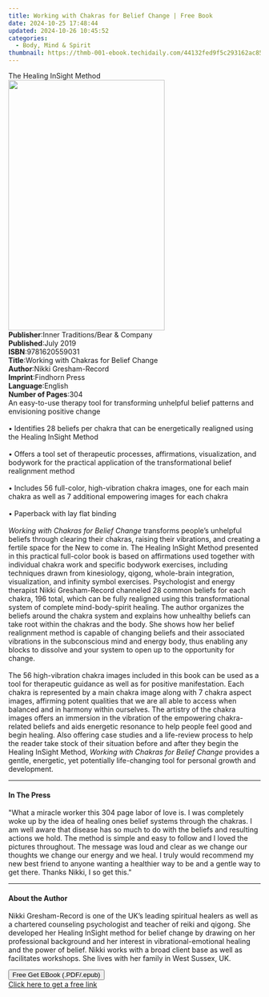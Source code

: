 ```yaml
---
title: Working with Chakras for Belief Change | Free Book
date: 2024-10-25 17:48:44
updated: 2024-10-26 10:45:52
categories:
  - Body, Mind & Spirit
thumbnail: https://thmb-001-ebook.techidaily.com/44132fed9f5c293162ac8557feb97bfc4ceaabb37fa57a1e49cc493162bac896.jpg
---
```

<main id="book-container">
  <div class="flex flex-col">
    <div class="book-brief flex-1 py-6 px-4 sm:p-6 md:py-10 md:px-8">
      <!-- brief-->
      <div class="book-brief-main">The Healing InSight Method</div>
    </div>
    <div
      class="book-meta-info flex-1 grid gap-4 col-start-1 col-end-3 row-start-1 sm:mb-6 sm:grid-cols-4 lg:gap-6 lg:col-start-2 lg:row-end-6 lg:row-span-6 lg:mb-0"
    >
      <div
        class="book-meta-info-left place-content-center mt-4 p-4 text-sm leading-6 col-start-2 col-span-2 dark:text-slate-400"
      >
        <img
          class="w-full h-500 object-cover rounded-lg sm:h-255 sm:col-span-2 lg:col-span-full"
          src="https://img-001-ebook.techidaily.com/ec4b0ebf60bed2be461a5b9b85b6f25bc2a618945f76b91a5876dfc8f8ff0fa5.jpg"
          alt=""
          width="312"
          height="500"
        />
      </div>
      <div
        class="book-meta-info-right mt-2 col-start-1 row-start-2 col-span-3 self-center"
      >
        <!-- meta data  -->
        <div class="flex flex-col px-4 md:px-8">
          <div class="flex-1">
            <strong>Publisher</strong>:<span class="px-2"
              >Inner Traditions/Bear &amp; Company</span
            >
          </div>
          <div class="flex-1">
            <strong>Published</strong>:<span class="px-2">July 2019</span>
          </div>
          <div class="flex-1">
            <strong>ISBN</strong>:<span class="px-2">9781620559031</span>
          </div>
          <div class="flex-1">
            <strong>Title</strong>:<span class="px-2"
              >Working with Chakras for Belief Change</span
            >
          </div>
          <div class="flex-1">
            <strong>Author</strong>:<span class="px-2"
              >Nikki Gresham-Record</span
            >
          </div>
          <div class="flex-1">
            <strong>Imprint</strong>:<span class="px-2">Findhorn Press</span>
          </div>
          <div class="flex-1">
            <strong>Language</strong>:<span class="px-2">English</span>
          </div>
          <div class="flex-1">
            <strong>Number of Pages</strong>:<span class="px-2">304</span>
          </div>
        </div>
      </div>
    </div>
    <div class="book-description flex-1 py-6 px-4 sm:p-6 md:py-10 md:px-8">
      <div class="book-description-main">
        <div accordion-content="" id="description">
          An easy-to-use therapy tool for transforming unhelpful belief patterns
          and envisioning positive change <br /><br />• Identifies 28 beliefs
          per chakra that can be energetically realigned using the Healing
          InSight Method <br /><br />• Offers a tool set of therapeutic
          processes, affirmations, visualization, and bodywork for the practical
          application of the transformational belief realignment method
          <br /><br />• Includes 56 full-color, high-vibration chakra images,
          one for each main chakra as well as 7 additional empowering images for
          each chakra <br /><br />• Paperback with lay flat binding
          <br /><br /><i>Working with Chakras for Belief Change</i> transforms
          people’s unhelpful beliefs through clearing their chakras, raising
          their vibrations, and creating a fertile space for the New to come in.
          The Healing InSight Method presented in this practical full-color book
          is based on affirmations used together with individual chakra work and
          specific bodywork exercises, including techniques drawn from
          kinesiology, qigong, whole-brain integration, visualization, and
          infinity symbol exercises. Psychologist and energy therapist Nikki
          Gresham-Record channeled 28 common beliefs for each chakra, 196 total,
          which can be fully realigned using this transformational system of
          complete mind-body-spirit healing. The author organizes the beliefs
          around the chakra system and explains how unhealthy beliefs can take
          root within the chakras and the body. She shows how her belief
          realignment method is capable of changing beliefs and their associated
          vibrations in the subconscious mind and energy body, thus enabling any
          blocks to dissolve and your system to open up to the opportunity for
          change. <br /><br />The 56 high-vibration chakra images included in
          this book can be used as a tool for therapeutic guidance as well as
          for positive manifestation. Each chakra is represented by a main
          chakra image along with 7 chakra aspect images, affirming potent
          qualities that we are all able to access when balanced and in harmony
          within ourselves. The artistry of the chakra images offers an
          immersion in the vibration of the empowering chakra-related beliefs
          and aids energetic resonance to help people feel good and begin
          healing. Also offering case studies and a life-review process to help
          the reader take stock of their situation before and after they begin
          the Healing InSight Method,
          <i>Working with Chakras for Belief Change</i> provides a gentle,
          energetic, yet potentially life-changing tool for personal growth and
          development.
        </div>
        <div class="accordion-fader"></div>
      </div>
    </div>
    <div class="book-excerpts flex-1 py-6 px-4 sm:p-6 md:py-10 md:px-8">
      <!-- excerpts-->
      <div class="book-excerpts-main">
        <hr />
        <h4 class="placeholder placeholder-heading">
          <span>In The Press</span>
        </h4>
        <p>
          "What a miracle worker this 304 page labor of love is. I was
          completely woke up by the idea of healing ones belief systems through
          the chakras. I am well aware that disease has so much to do with the
          beliefs and resulting actions we hold. The method is simple and easy
          to follow and I loved the pictures throughout. The message was loud
          and clear as we change our thoughts we change our energy and we heal.
          I truly would recommend my new best friend to anyone wanting a
          healthier way to be and a gentle way to get there. Thanks Nikki, I so
          get this."
        </p>
      </div>
    </div>
    <div class="book-about-author flex-1 py-6 px-4 sm:p-6 md:py-10 md:px-8">
      <!-- about author-->
      <div class="book-main-author-main">
        <hr />
        <h4 class="placeholder placeholder-heading">
          <span>About the Author</span>
        </h4>
        <p>
          Nikki Gresham-Record is one of the UK’s leading spiritual healers as
          well as a chartered counseling psychologist and teacher of reiki and
          qigong. She developed her Healing InSight method for belief change by
          drawing on her professional background and her interest in
          vibrational-emotional healing and the power of belief. Nikki works
          with a broad client base as well as facilitates workshops. She lives
          with her family in West Sussex, UK.
        </p>
      </div>
    </div>
    <div class="book-free-get flex-1 py-6 px-4 sm:p-6 md:py-10 md:px-8">
      <button
        id="btn-free-get"
        class="bg-blue-500 hover:bg-blue-700 text-white font-bold py-2 px-4 rounded"
      >
        Free Get EBook (.PDF/.epub)
      </button>
      <div id="countdown-display" class="px-2 text-lg mt-2"></div>
      <a
        id="free-link"
        class="hidden bg-blue-500 hover:bg-blue-700 text-white font-bold py-2 px-4 rounded"
        href="https://www.ebooks.com/en-us/book/209518625/working-with-chakras-for-belief-change/nikki-gresham-record/"
        target="_blank"
        >Click here to get a free link</a
      >
    </div>
    <script>
      let countdownTime = 0;
      let countdownInterval = null;
      document
        .getElementById('btn-free-get')
        .addEventListener('click', startCountdown);
      function startCountdown() {
        countdownTime = new Date().getTime() + 60000 * 3;
        countdownInterval = setInterval(updateCountdown, 1000);
        document.getElementById('btn-free-get').disabled = true;
        document
          .getElementById('btn-free-get')
          .classList.add('bg-gray-500', 'cursor-not-allowed');
      }
      function updateCountdown() {
        let currentTime = new Date().getTime();
        let timeLeft = countdownTime - currentTime;
        let secondsLeft = Math.floor(timeLeft / 1000);
        document.getElementById('countdown-display').innerHTML =
          `Remaining time: ${secondsLeft} seconds.`;
        if (secondsLeft <= 0) {
          clearInterval(countdownInterval);
          document.getElementById('btn-free-get').classList.add('hidden');
          document.getElementById('free-link').classList.remove('hidden');
          document.getElementById('countdown-display').innerHTML = '';
        }
      }
    </script>
  </div>
</main>
